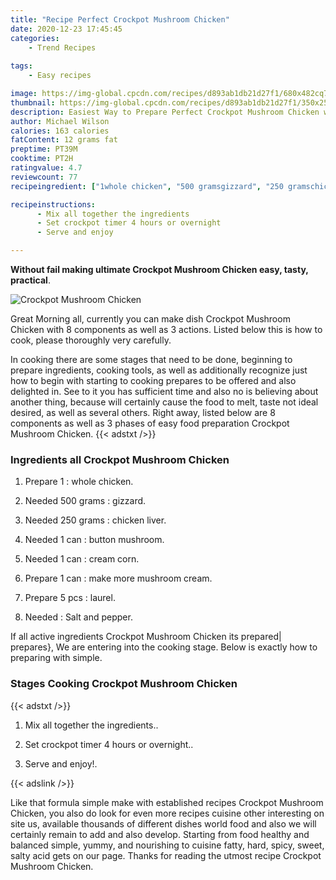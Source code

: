 ```yaml
---
title: "Recipe Perfect Crockpot Mushroom Chicken"
date: 2020-12-23 17:45:45
categories:
    - Trend Recipes
    
tags:
    - Easy recipes

image: https://img-global.cpcdn.com/recipes/d893ab1db21d27f1/680x482cq70/crockpot-mushroom-chicken-recipe-main-photo.jpg
thumbnail: https://img-global.cpcdn.com/recipes/d893ab1db21d27f1/350x250cq70/crockpot-mushroom-chicken-recipe-main-photo.jpg
description: Easiest Way to Prepare Perfect Crockpot Mushroom Chicken with 8 ingredients and 3 stages of easy cooking.
author: Michael Wilson
calories: 163 calories
fatContent: 12 grams fat
preptime: PT39M
cooktime: PT2H
ratingvalue: 4.7
reviewcount: 77
recipeingredient: ["1whole chicken", "500 gramsgizzard", "250 gramschicken liver", "1 canbutton mushroom", "1 cancream corn", "1 canmake more mushroom cream", "5 pcslaurel", "Salt and pepper"]

recipeinstructions: 
      - Mix all together the ingredients 
      - Set crockpot timer 4 hours or overnight 
      - Serve and enjoy

---
```




**Without fail making ultimate Crockpot Mushroom Chicken easy, tasty, practical**. 


![Crockpot Mushroom Chicken](https://img-global.cpcdn.com/recipes/d893ab1db21d27f1/680x482cq70/crockpot-mushroom-chicken-recipe-main-photo.jpg "Crockpot Mushroom Chicken")




Great Morning all, currently you can make dish Crockpot Mushroom Chicken with 8 components as well as 3 actions. Listed below this is how to cook, please thoroughly very carefully.

In cooking there are some stages that need to be done, beginning to prepare ingredients, cooking tools, as well as additionally recognize just how to begin with starting to cooking prepares to be offered and also delighted in. See to it you has sufficient time and also no is believing about another thing, because will certainly cause the food to melt, taste not ideal desired, as well as several others. Right away, listed below are 8 components as well as 3 phases of easy food preparation Crockpot Mushroom Chicken.
{{< adstxt />}}

### Ingredients all Crockpot Mushroom Chicken


1. Prepare 1 : whole chicken.

1. Needed 500 grams : gizzard.

1. Needed 250 grams : chicken liver.

1. Needed 1 can : button mushroom.

1. Needed 1 can : cream corn.

1. Prepare 1 can : make more mushroom cream.

1. Prepare 5 pcs : laurel.

1. Needed  : Salt and pepper.



If all active ingredients Crockpot Mushroom Chicken its prepared| prepares}, We are entering into the cooking stage. Below is exactly how to preparing with simple.

### Stages Cooking Crockpot Mushroom Chicken

{{< adstxt />}}


1. Mix all together the ingredients..



1. Set crockpot timer 4 hours or overnight..



1. Serve and enjoy!.





{{< adslink />}}

Like that formula simple make with established recipes Crockpot Mushroom Chicken, you also do look for even more recipes cuisine other interesting on site us, available thousands of different dishes world food and also we will certainly remain to add and also develop. Starting from food healthy and balanced simple, yummy, and nourishing to cuisine fatty, hard, spicy, sweet, salty acid gets on our page. Thanks for reading the utmost recipe Crockpot Mushroom Chicken.
